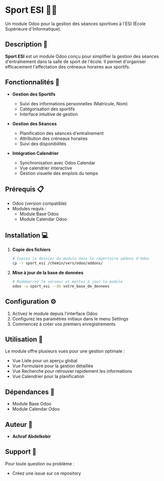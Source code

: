 # Sport ESI 🏋️‍♂️

Un module Odoo pour la gestion des séances sportives à l'ESI (École Supérieure d'Informatique).

## Description 📝

**Sport ESI** est un module Odoo conçu pour simplifier la gestion des séances d'entraînement dans la salle de sport de l'école. Il permet d'organiser efficacement l'affectation des créneaux horaires aux sportifs.

## Fonctionnalités 🚀

- **Gestion des Sportifs**
  - Suivi des informations personnelles (Matricule, Nom)
  - Catégorisation des sportifs
  - Interface intuitive de gestion

- **Gestion des Séances**
  - Planification des séances d'entraînement
  - Attribution des créneaux horaires
  - Suivi des disponibilités

- **Intégration Calendrier**
  - Synchronisation avec Odoo Calendar
  - Vue calendrier interactive
  - Gestion visuelle des emplois du temps

## Prérequis 📋

- Odoo (version compatible)
- Modules requis :
  - Module Base Odoo
  - Module Calendar Odoo

## Installation 💻

1. **Copie des fichiers**
   ```bash
   # Copiez le dossier du module dans le répertoire addons d'Odoo
   cp -r sport_esi /chemin/vers/odoo/addons/
   ```

2. **Mise à jour de la base de données**
   ```bash
   # Redémarrez le serveur et mettez à jour le module
   odoo -u sport_esi --db votre_base_de_donnees
   ```

## Configuration ⚙️

1. Activez le module depuis l'interface Odoo
2. Configurez les paramètres initiaux dans le menu Settings
3. Commencez à créer vos premiers enregistrements

## Utilisation 📱

Le module offre plusieurs vues pour une gestion optimale :
- Vue Liste pour un aperçu global
- Vue Formulaire pour la gestion détaillée
- Vue Recherche pour retrouver rapidement les informations
- Vue Calendrier pour la planification

## Dépendances 🔗

- Module Base Odoo
- Module Calendar Odoo

## Auteur 👤

- **Achraf Abdelkebir** 

## Support 💬

Pour toute question ou problème :
- Créez une issue sur ce repository
